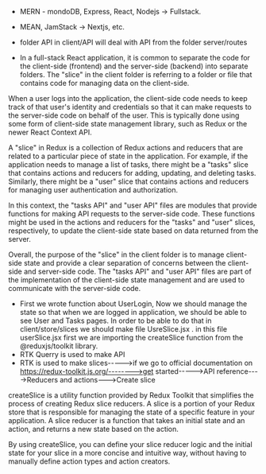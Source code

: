 * MERN  -  mondoDB, Express, React, Nodejs -> Fullstack.
  
* MEAN, JamStack -> Nextjs, etc.

* folder API in client/API will deal with API from the folder server/routes

* In a full-stack React application, it is common to separate the code for the client-side (frontend) and the server-side (backend) into separate folders. The "slice" in the client folder is referring to a folder or file that contains code for managing data on the client-side.

When a user logs into the application, the client-side code needs to keep track of that user's identity and credentials so that it can make requests to the server-side code on behalf of the user. This is typically done using some form of client-side state management library, such as Redux or the newer React Context API.

A "slice" in Redux is a collection of Redux actions and reducers that are related to a particular piece of state in the application. For example, if the application needs to manage a list of tasks, there might be a "tasks" slice that contains actions and reducers for adding, updating, and deleting tasks. Similarly, there might be a "user" slice that contains actions and reducers for managing user authentication and authorization.

In this context, the "tasks API" and "user API" files are modules that provide functions for making API requests to the server-side code. These functions might be used in the actions and reducers for the "tasks" and "user" slices, respectively, to update the client-side state based on data returned from the server.

Overall, the purpose of the "slice" in the client folder is to manage client-side state and provide a clear separation of concerns between the client-side and server-side code. The "tasks API" and "user API" files are  part of the implementation of the client-side state management and are used to communicate with the server-side code.

* First we wrote function about UserLogin, Now we should manage the state so that when we are logged in application, we should be able to see User and Tasks pages. In order to be able to do that in client/store/slices we should make file UsreSlice.jsx .
in this file userSlice.jsx first we are  importing the createSlice function from the @reduxjs/toolkit library.
* RTK Querry is used to make API
* RTK is used to make slices----->if we go to official documentation on https://redux-toolkit.js.org/-------->get started----->API reference---->Reducers and actions--->Create slice

createSlice is a utility function provided by Redux Toolkit that simplifies the process of creating Redux slice reducers. A slice is a portion of your Redux store that is responsible for managing the state of a specific feature in your application. A slice reducer is a function that takes an initial state and an action, and returns a new state based on the action.

By using createSlice, you can define your slice reducer logic and the initial state for your slice in a more concise and intuitive way, without having to manually define action types and action creators.